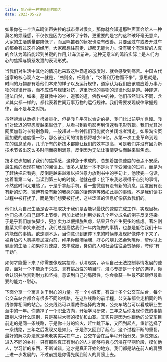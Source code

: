 ```yaml
---
title: 耐心是一种被低估的能力
date: 2023-05-28
---
```


如果你在一个汽车鸣笛声失控的城市呆过很久，那你就会知道那种声音会给人一种莫名的烦躁感，不仅仅是因为它破坏了宁静，更重要的是它的这种破坏毫无意义。大家的生活质量都降低了，而且鸣笛者的状况也没有改善。只要坐过车或者开过车的都会有过这样的经历，大家都想往前走，却都无能为力。没有哪个有理智的人真的会认为鸣笛能起到关键的作用,让车流前进。这种无意义的鸣笛实际上是人们内心的焦躁与愤怒发泄的表现形式。
<!-- more -->

当我们对生活中其他的情况也采取这种霸道的态度时，就会感受到痛苦。中国古代道家的核心观点之一就是，“曲则全，枉则直”，“水善利万物而不争”。意思就是，时间的万物都有着他们本来的样子以及运行规律，道家认为我们应该顺应着万事万物的规律行事，而不应该与规律对抗，这里所说的事物的规律也就是道。神即道，道法自然，如来。基督教中的神，道家的道，佛教中的神。他们虽然叫法不同，含义其实都一样的，都代表着世间万事万物的运行规律。我们需要发现规律掌握规律，而不是与之对抗。

虽然很难从数据上很难量化，但是我几乎可以肯定的是，我们比以前更加急躁。我们对延迟的容忍度越来越低了，从看书到看电影再到倍速看电影剪辑。我们尤其对网页加载时长特别急躁，一般超过一秒钟我们可能就会关闭或者滑走。如果淘宝页面加载的速度慢一秒，那么该公司的销售额将减少16亿。从第一次工业革命到现在的信息革命，几乎所有的新技术都能让我们的效率提高，可是我们并没有因为新技术节省出这么多时间而感到满意，反倒因为无法让事情更快而越来越焦虑。

技术进步加剧了我们的焦躁感，这种急于求成的、总想着加快速度的忐忑不安感，最生动的表现在我们的阅读上。很多人拿起一本不是为了享受阅读的过程，而是为了赶快把它看完。反倒是越来越难以把注意力放到书中的字句上，他读完一句话，接着看第二句，当读到第三句的时候，他就在想：接下来我必须得干点别的事情，不然这时间太难熬了。于是乎拿起手机，看一些微信有没有新的消息，朋友圈有没有新的动态，微博有没有新的我感兴趣的话题等等诸如此类的事情。不是我们读书过程中被打扰了，而是我们想要被打扰，这些泛滥的信息好像搭救我们的。

他们认为自己生活是否幸福取决于我们是否能以最快的速度完成工作、实现目标。他们总担心自己跟不上节奏，再加上媒体利用少数几个年少成名的例子反复渲染。于是乎我们加快脚步，更加卖力以便摆脱焦虑，结果只会产生更多的焦虑。著名割韭菜大师李笑来说过，我们总是高估我们一年内能做的事情，也总是低估我们十年内能做的事情。欲速则不达，当你意识到该停下来的时候却发现好像停不下来了，被身边的人裹挟着加速向前。如果你酗酒抽烟，好心的朋友还会劝阻你，帮你过上健康的生活；如果你对速度、效率成瘾，身边的人和社会往往会赞扬你，夸你“有干劲”。

如何才能慢下来？你需要像现实投降，认清现实，承认自己无法控制事情发展的速度，面对一个不能急于求成、具有挑战性的项目时，潜心专研是一个好的选择，你会认识并欣赏到耐力和坚持。意识到自己的局限性，你会收获一种最不起眼但最重要的能力--耐心。

下面分享一个寓言关于耐心的力量。在一个小城市，有四十多个公交车站台，每个公交车站台都会有很多不同的线路，在这些线路的前半程，公交车都会走相同的路线停靠相同的站台。公交线路可以看成你选择的方向，公交车站台可以看成职业生涯中的一年。你选择了一个职业方向，开始学习研究，三年之后你发现你做的事情跟别人没什么区别，只是某些大师的模仿和山寨。其实只是因为你跟他的公交车目前走的是同一条线路，于是你十分的恼火，赶忙跳下车，又回到起点，重新选择了一条线路，三年之后发现又是如此，于是你又回到了起点，这个过程不断的重复。最好的解决办法就是老老实实呆在车上，公交车会在后半程开始分叉，穿过郊区，进入不同的乡村。只有那些真正有耐心的人才能够将身心沉浸在早期阶段，模仿他人，学习新的东西，不断试错，这才是真正开始的地方。我们都是站在前人的肩膀上进一步发展的，不过前提是你得先爬到前人的肩膀上去。